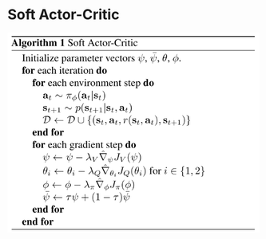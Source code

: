# Soft Actor-Critic
![SAC](https://github.com/JackZhangY/Pseudo_Code/blob/master/pics/Soft_Actor_Critic.png)
